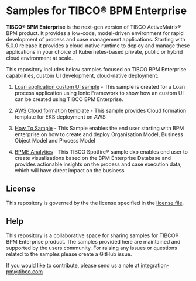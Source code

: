 # Samples for TIBCO® BPM Enterprise
**TIBCO® BPM Enterprise** is the next-gen version of TIBCO ActiveMatrix® BPM product. It provides a low-code, model-driven environment for rapid development of process and case management applications. Starting with 5.0.0 release it provides a cloud-native runtime to deploy and manage these applications in your choice of Kubernetes-based private, public or hybrid cloud environment at scale.


This repository includes below samples focused on TIBCO BPM Enterprise capabilities, custom UI development, cloud-native deployment:

1. [Loan application custom UI sample](https://github.com/TIBCOSoftware/bpme-samples/tree/master/loan-application-custom-ui-sample) - This sample is created for a Loan process application using Ionic Framework to show how an custom UI can be created using TIBCO BPM Enterprise. 

2. [AWS Cloud formation template](https://github.com/TIBCOSoftware/bpme-samples/tree/master/aws-cloud-formation-template) - This sample provides Cloud formation template for EKS deployment on AWS

3. [How To Sample](https://github.com/TIBCOSoftware/bpme-samples/tree/master/how-to) - 
This Sample enables the end user starting with BPM enterprise on how to create and deploy Organisation Model, Business Object Model and Process Model

4. [BPME Analytics](https://github.com/TIBCOSoftware/bpme-samples/tree/master/analytics) - This TIBCO Spotfire® sample dxp enables end user to create visualizations based on the BPM Enterprise Database and provides actionable insights on the process and case execution data, which will have direct impact on the business

## License
This repository is governed by the the license specified in the [license file](https://github.com/tibco/bpme-samples/blob/master/LICENSE.md). 

## Help
This repository is a collaborative space for sharing samples for TIBCO® BPM Enterprise product. The samples provided here are maintained and supported by the users community. For raising any issues or questions related to the samples please create a GitHub issue.

If you would like to contribute, please send us a note at integration-pm@tibco.com
